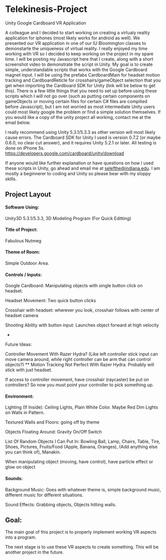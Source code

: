 # Telekinesis-Project
Unity Google Cardboard VR Application

A colleague and I decided to start working on creating a virtualy reality application for iphones (most likely works for android as well). We presented our VR application in one of our IU Bloomington classes to demonstarte the uniqueness of virtual reality. I really enjoyed my time working with VR so I decided to keep working on the project in my spare time. I will be posting my Javascript here that I create, along with a short screenshot video to demonstrate the script in Unity. My goal is to create simple, understandable scripts that works with the Google Cardboard magnet input. I will be using the prefabs CardboardMain for headset motion tracking and CardboardReticle for crosshairs/gameObject selection that you get when importing the Cardboard SDK for Unity (link will be below to get this). There is a few little things that you need to set up before using these scripts which I will not go over (such as putting certain components on gameObjects or moving certain files for certain C# files are compilied before Javascript), but I am not worried as most intermediate Unity users could most likely google the problem or find a simple solution themselves. If you would like a copy of the unity project all working, contact me at the email below. 

I really recommend using Unity 5.3.1/5.3.3 as other version will most likely cause errors. The Cardboard SDK for Unity I used is version 0.7.2 (or maybe 0.6.0, no clear cut answer), and it requires Unity 5.2.1 or later. All testing is done on iPhone 5s.
https://developers.google.com/cardboard/unity/download

If anyone would like further explanation or have questions on how I used these scripts in Unity, go ahead and email me at selefthe@indiana.edu. I am mostly a beginnerer to coding and Unity so please bear with my sloppy skills. 

## Project Layout

#### Software Using: 
Unity3D 5.3.1/5.3.3, 3D Modeling Program (For Quick Editting)

#### Title of Project: 
Fabulous Nutmeg

#### Theme of Room:
Simple Outdoor Area.

#### Controls / Inputs:
	
Google Cardboard: Manipulating objects with single button click on headset.

Headset Movement: Two quick button clicks

Crosshair with headset: wherever you look, crosshair follows with center of headset camera

Shooting Ability with button input: Launches object forward at high velocity

-

Future Ideas:

Controller Movement With Razer Hydra? (Like left controller stick input can move camera around, while right controller can be arm that can control objects?)	** Motion Tracking Not Perfect With Razer Hydra. Probably will stick with just headset.

If access to controller movement, have crosshair (raycaster) be put on controllers? So now you must point your controller to pick something up.


#### Environment:

Lighting (If Inside): Ceiling Lights, Plain White Color. Maybe Red Dim Lights on Walls in Pattern.

Textured Walls and Floors: going off by theme

Objects Floating Around: Gravity On/Off Switch

List Of Random Objects I Can Put In: 
	Bowling Ball,
	Lamp,
	Chairs,
	Table,
	Tire,
	Shoes,
	Pictures,
	Fruits/Food (Apple, Banana, Oranges),
	(Add anything else you can think of),
	Manakin.

When manipulating object (moving, have control), have particle effect or glow on object
    
    
#### Sounds:

Background Music: Goes with whatever theme is, simple background music, different music for different situations.

Sound Effects: Grabbing objects, Objects hitting walls.

## Goal:

The main goal of this project is to properly implement working VR aspects into a program.

The next stage is to use these VR aspects to create something. This will be another project in the future. 
